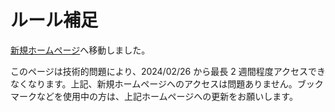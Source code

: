 # ルール補足

[新規ホームページ](https://hoshikagegmsupport.readthedocs.io/ja/latest/RulesAdditional/)へ移動しました。

このページは技術的問題により、2024/02/26 から最長 2 週間程度アクセスできなくなります。上記、新規ホームページへのアクセスは問題ありません。ブックマークなどを使用中の方は、上記ホームページへの更新をお願いします。

